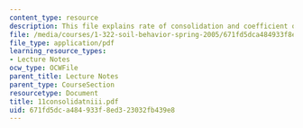 ```yaml
---
content_type: resource
description: This file explains rate of consolidation and coefficient of permeability.
file: /media/courses/1-322-soil-behavior-spring-2005/671fd5dca484933f8ed323032fb439e8_11consolidatniii.pdf
file_type: application/pdf
learning_resource_types:
- Lecture Notes
ocw_type: OCWFile
parent_title: Lecture Notes
parent_type: CourseSection
resourcetype: Document
title: 11consolidatniii.pdf
uid: 671fd5dc-a484-933f-8ed3-23032fb439e8
---
```

